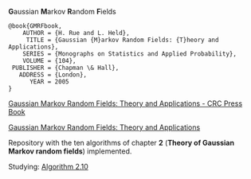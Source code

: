 **G**aussian **M**arkov **R**andom **F**ields

```
@book{GMRFbook,
    AUTHOR = {H. Rue and L. Held},
     TITLE = {Gaussian {M}arkov Random Fields: {T}heory and Applications},
    SERIES = {Monographs on Statistics and Applied Probability},
    VOLUME = {104},
 PUBLISHER = {Chapman \& Hall},
   ADDRESS = {London},
      YEAR = 2005
}
```

[Gaussian Markov Random Fields: Theory and Applications - CRC Press Book](https://www.crcpress.com/Gaussian-Markov-Random-Fields-Theory-and-Applications/Rue-Held/p/book/9781584884323)

[Gaussian Markov Random Fields: Theory and Applications](https://folk.ntnu.no/hrue/GMRF-book/)

Repository with the ten algorithms of chapter **2** (**Theory of Gaussian Markov random fields**) implemented.

Studying: [Algorithm 2.10](https://henriquelaureano.github.io/stuff/gmrf/helpmepls.html)
